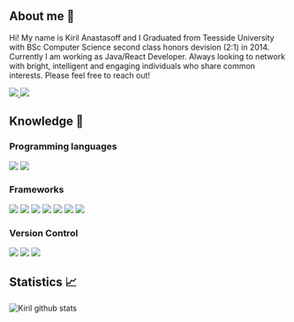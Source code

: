 ## About me 👋

Hi! My name is Kiril Anastasoff and I Graduated from Teesside University with BSc Computer Science second class honors devision (2:1) in 2014. 
Currently I am working as Java/React Developer. Always looking to network with bright, intelligent and engaging individuals who share common interests. Please feel free to reach out!

<span>
  <a href="https://www.linkedin.com/in/kanastasov/">
<img src="https://img.shields.io/badge/linkedin%20-%230077B5.svg?&style=for-the-badge&logo=linkedin&logoColor=white"/>
    </a>
    <a href="https://www.facebook.com/kiril.anastasoff.77/">
<img src="https://img.shields.io/badge/@kanastasoff%20-%231DA1F2.svg?&style=for-the-badge&logo=Facebook&logoColor=white"/>
    </a>
</span>

## Knowledge :rocket:

### Programming languages

<span>

<img src="https://img.shields.io/badge/Java%20-%23323330.svg?&style=for-the-badge&logo=java&logoColor=%23F7DF1E"/>
<img src="https://img.shields.io/badge/Javascript%20-%231572B6.svg?&style=for-the-badge&logo=javascript&logoColor=white"/>
</span>

### Frameworks

<span>
<img src="https://img.shields.io/badge/java%20-%230769AD.svg?&style=for-the-badge&logo=java&logoColor=white"/>
<img src="https://img.shields.io/badge/Hibernate%20ui%20-%230081CB.svg?&style=for-the-badge&logo=material-ui&logoColor=white"/>
<img src="https://img.shields.io/badge/Maven%20-%23593d88.svg?&style=for-the-badge&logo=Maven&logoColor=white"/>
<img src="https://img.shields.io/badge/Spring Boot%20-%23404d59.svg?&style=for-the-badge"/>
<img src="https://img.shields.io/badge/react%20-%2320232a.svg?&style=for-the-badge&logo=react&logoColor=%2361DAFB"/>
<img src="https://img.shields.io/badge/css%20-%2338B2AC.svg?&style=for-the-badge&logo=css&logoColor=white"/>
<img src="https://img.shields.io/badge/bootstrap%20-%23563D7C.svg?&style=for-the-badge&logo=bootstrap&logoColor=white"/>
</span>


### Version Control

 <span>
  <img src="https://img.shields.io/badge/git%20-%23F05033.svg?&style=for-the-badge&logo=git&logoColor=white"/>
  <img src="https://img.shields.io/badge/github%20-%23121011.svg?&style=for-the-badge&logo=github&logoColor=white"/>
  <img src="https://img.shields.io/badge/github%20actions%20-%232671E5.svg?&style=for-the-badge&logo=github%20actions&logoColor=white"/>
</span>


## Statistics :chart_with_upwards_trend:

![Kiril github stats](https://github-readme-stats.vercel.app/api?username=kanastasov)
